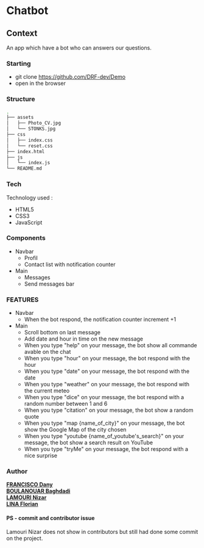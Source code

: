 # Chatbot

## Context
An app which have a bot who can answers our questions.

### Starting
* git clone https://github.com/DRF-dev/Demo
* open in the browser

### Structure
```bash
.
├── assets
│   ├── Photo_CV.jpg
│   └── STONKS.jpg
├── css
│   ├── index.css
│   └── reset.css
├── index.html
├── js
│   └── index.js
└── README.md

```
### Tech
  Technology used :
  * HTML5
  * CSS3
  * JavaScript

### Components
 * Navbar
	 * Profil
	 * Contact list with notification counter
 * Main
	 * Messages
	 * Send messages bar

### FEATURES
  * Navbar
    * When the bot respond, the notification counter increment +1
  * Main
    * Scroll bottom on last message
    * Add date and hour in time on the new message
    * When you type "help" on your message, the bot show all commande avable on the chat
    * When you type "hour" on your message, the bot respond with the hour
    * When you type "date" on your message, the bot respond with the date
    * When you type "weather" on your message, the bot respond with the current meteo
    * When you type "dice" on your message, the bot respond with a random number between 1 and 6
    * When you type "citation" on your message, the bot show a random quote
    * When you type "map {name_of_city}" on your message, the bot show the Google Map of the city chosen
    * When you type "youtube {name_of_youtube's_search}" on your message, the bot show a search result on YouTube
    * When you type "tryMe" on your message, the bot respond with a nice surprise

### Author
[**FRANCISCO Dany**](https://github.com/DRF-dev) \
[**BOULANOUAR Baghdadi**](https://github.com/BaghdadiBoulanouar) \
[**LAMOURI Nizar**](https://github.com/Nizi95) \
[**LINA Florian**](https://github.com/Jilow42)

#### PS - commit and contributor issue
Lamouri Nizar does not show in contributors but still had done some commit on the project.